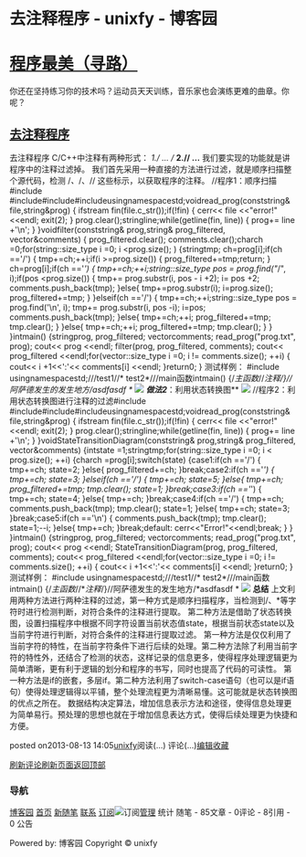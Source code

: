 
# 去注释程序 - unixfy - 博客园
# [程序最美（寻路）](https://www.cnblogs.com/unixfy/)
你还在坚持练习你的技术吗？运动员天天训练，音乐家也会演练更难的曲章。你呢？
## [去注释程序](https://www.cnblogs.com/unixfy/p/3255016.html)
去注释程序
C/C++中注释有两种形式：
**1./* … */**
**2.// …**
我们要实现的功能就是讲程序中的注释过滤掉。
我们首先采用一种直接的方法进行过滤，就是顺序扫描整个源代码，检测 /*、*/、// 这些标示，以获取程序的注释。
//程序1：顺序扫描\#include <iostream>\#include<string>\#include<fstream>\#include<vector>usingnamespacestd;voidread_prog(conststring& file,string&prog)
{
    ifstream fin(file.c_str());if(!fin)
    {
        cerr<< file <<"error!"<<endl;
        exit(2);
    }
    prog.clear();stringline;while(getline(fin, line))
    {
        prog+= line +'\n';
    }
}voidfilter(conststring& prog,string& prog_filtered, vector<string>&comments)
{
    prog_filtered.clear();
    comments.clear();charch =0;for(string::size_type i =0; i <prog.size(); )
    {stringtmp;
        ch=prog[i];if(ch =='/')
        {
            tmp+=ch;++i;if(i >=prog.size())
            {
                prog_filtered+=tmp;return;
            }
            ch=prog[i];if(ch =='*')
            {
                tmp+=ch;++i;string::size_type pos = prog.find("*/", i);if(pos <prog.size())
                {
                    tmp+= prog.substr(i, pos - i +2);
                    i= pos +2;
                    comments.push_back(tmp);
                }else{
                    tmp+=prog.substr(i);
                    i=prog.size();
                    prog_filtered+=tmp;
                }
            }elseif(ch =='/')
            {
                tmp+=ch;++i;string::size_type pos = prog.find('\n', i);
                tmp+= prog.substr(i, pos -i);
                i=pos;
                comments.push_back(tmp);
            }else{
                tmp+=ch;++i;
                prog_filtered+=tmp;
                tmp.clear();
            }
        }else{
            tmp+=ch;++i;
            prog_filtered+=tmp;
            tmp.clear();
        }
    }
}intmain()
{stringprog, prog_filtered;
    vector<string>comments;
    read_prog("prog.txt", prog);
    cout<< prog <<endl;
    filter(prog, prog_filtered, comments);
    cout<< prog_filtered <<endl;for(vector<string>::size_type i =0; i != comments.size(); ++i)
    {
        cout<< i +1<<':'<< comments[i] <<endl;
    }return0;
}
测试样例：
\#include <iostream>usingnamespacestd;///test1//* test2*///main函数intmain()
{/*主函数*//**注释*/}//阿萨德发生的发生地方/*asdfasdf *
![](https://images0.cnblogs.com/blog/463570/201308/13140206-3a72c7820d0a4d7e97824101b612704e.jpg)
**做法2****：利用状态转换图**
![](https://images0.cnblogs.com/blog/463570/201308/13140325-f3c9f115833842689cc5439f10f92ee4.jpg)
//程序2：利用状态转换图进行注释的过滤\#include <iostream>\#include<string>\#include<fstream>\#include<vector>usingnamespacestd;voidread_prog(conststring& file,string&prog)
{
    ifstream fin(file.c_str());if(!fin)
    {
        cerr<< file <<"error!"<<endl;
        exit(2);
    }
    prog.clear();stringline;while(getline(fin, line))
    {
        prog+= line +'\n';
    }
}voidStateTransitionDiagram(conststring& prog,string& prog_filtered, vector<string>&comments)
{intstate =1;stringtmp;for(string::size_type i =0; i < prog.size(); ++i)
    {charch =prog[i];switch(state)
        {case1:if(ch =='/')
            {
                tmp+=ch;
                state=2;
            }else{
                prog_filtered+=ch;
            }break;case2:if(ch =='*')
            {
                tmp+=ch;
                state=3;
            }elseif(ch =='/')
            {
                tmp+=ch;
                state=5;
            }else{
                tmp+=ch;
                prog_filtered+=tmp;
                tmp.clear();
                state=1;
            }break;case3:if(ch =='*')
            {
                tmp+=ch;
                state=4;
            }else{
                tmp+=ch;
            }break;case4:if(ch =='/')
            {
                tmp+=ch;
                comments.push_back(tmp);
                tmp.clear();
                state=1;
            }else{
                tmp+=ch;
                state=3;
            }break;case5:if(ch =='\n')
            {
                comments.push_back(tmp);
                tmp.clear();
                state=1;--i;
            }else{
                tmp+=ch;
            }break;default:
            cerr<<"Error!"<<endl;break;
        }
    }
}intmain()
{stringprog, prog_filtered;
    vector<string>comments;
    read_prog("prog.txt", prog);
    cout<< prog <<endl;
    StateTransitionDiagram(prog, prog_filtered, comments);
    cout<< prog_filtered <<endl;for(vector<string>::size_type i =0; i != comments.size(); ++i)
    {
        cout<< i +1<<':'<< comments[i] <<endl;
    }return0;
}
测试样例：
\#include <iostream>usingnamespacestd;///test1//* test2*///main函数intmain()
{/*主函数*//**注释*/}//阿萨德发生的发生地方/*asdfasdf *
![](https://images0.cnblogs.com/blog/463570/201308/13140458-5343eb5bad95479dbc02db06c307c936.jpg)
**总结**
上文利用两种方法进行两种注释的过滤，第一种方式是顺序扫描程序，当检测到/、*等字符时进行检测判断，对符合条件的注释进行提取。
第二种方法是借助了状态转换图，设置扫描程序中根据不同字符设置当前状态值state，根据当前状态state以及当前字符进行判断，对符合条件的注释进行提取过滤。
第一种方法是仅仅利用了当前字符的特性，在当前字符条件下进行后续的处理。第二种方法除了利用当前字符的特性外，还结合了检测的状态，这样记录的信息更多，使得程序处理逻辑更为简单清晰，更有利于逻辑的划分和程序的书写，同时也提高了代码的可读性。
第一种方法是if的嵌套，多层if。第二种方法利用了switch-case语句（也可以是if语句）使得处理逻辑得以平铺，整个处理流程更为清晰易懂。这可能就是状态转换图的优点之所在。
数据结构决定算法，增加信息表示方法和途径，使得信息处理更为简单易行。预处理的思想也就在于增加信息表达方式，使得后续处理更为快捷和方便。




posted on2013-08-13 14:05[unixfy](https://www.cnblogs.com/unixfy/)阅读(...) 评论(...)[编辑](https://i.cnblogs.com/EditPosts.aspx?postid=3255016)[收藏](#)


[刷新评论](javascript:void(0);)[刷新页面](#)[返回顶部](#top)







### 导航
[博客园](https://www.cnblogs.com/)
[首页](https://www.cnblogs.com/unixfy/)
[新随笔](https://i.cnblogs.com/EditPosts.aspx?opt=1)
[联系](https://msg.cnblogs.com/send/unixfy)
[订阅](https://www.cnblogs.com/unixfy/rss)![订阅](//www.cnblogs.com/images/xml.gif)[管理](https://i.cnblogs.com/)
统计
随笔 - 85文章 - 0评论 - 8引用 - 0
公告

Powered by:
博客园
Copyright © unixfy
